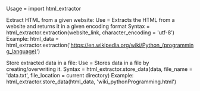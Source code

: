 Usage = import html_extractor

Extract HTML from a given website:
Use = Extracts the HTML from a website and returns it in a given encoding format
Syntax = html_extractor.extraction(website_link, character_encoding = 'utf-8')
Example:
    html_data = html_extractor.extraction('https://en.wikipedia.org/wiki/Python_(programming_language)')


Store extracted data in a file:
Use = Stores data in a file by creating/overwriting it.
Syntax = html_extractor.store_data(data, file_name = 'data.txt', file_location = current directory)
Example:
    html_extractor.store_data(html_data, 'wiki_pythonProgramming.html')
